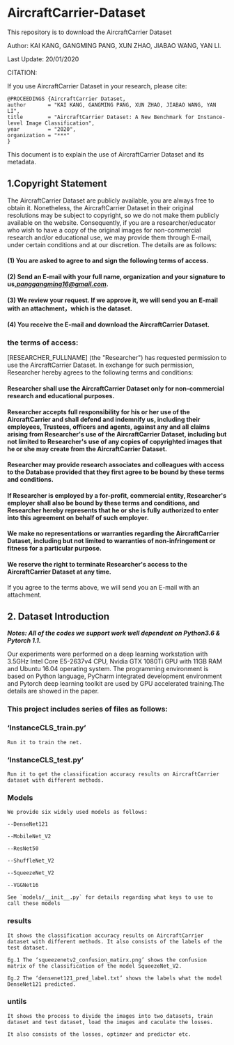 # AircraftCarrier-Dataset

This repository is to download the AircraftCarrier Dataset

Author: KAI KANG, GANGMING PANG, XUN ZHAO, JIABAO WANG, YAN LI.

Last Update: 20/01/2020

CITATION:

If you use AircraftCarrier Dataset in your research, please cite:

	@PROCEEDINGS {AircraftCarrier Dataset,
	author       = "KAI KANG, GANGMING PANG, XUN ZHAO, JIABAO WANG, YAN LI",
	title        = "AircraftCarrier Dataset: A New Benchmark for Instance-level Image Classification",
	year         = "2020",
	organization = "***"
	}
	
This document is to explain the use of AircraftCarrier Dataset and its metadata.

## 1.Copyright Statement

  The AircraftCarrier Dataset are publicly available, you are always free to obtain it. Nonetheless, the AircraftCarrier Dataset in their original resolutions may be subject to copyright, so we do not make them publicly available on the website.
Consequently, if you are a researcher/educator who wish to have a copy of the original images for non-commercial research and/or educational use, we may provide them through E-mail, under certain conditions and at our discretion. The details are as follows:

#### (1) You are asked to agree to and sign the following terms of access.

#### (2) Send an E-mail with your full name, organization and your signature to us,***panggangming16@gmail.com***.

#### (3) We review your request. If we approve it, we will send you an E-mail with an attachment，which is the dataset.

#### (4) You receive the E-mail and download the AircraftCarrier Dataset.

### the terms of access:

  [RESEARCHER_FULLNAME] (the "Researcher") has requested permission to use the AircraftCarrier Dataset. In exchange for such permission, Researcher hereby agrees to the following terms and conditions:
  
  #### Researcher shall use the AircraftCarrier Dataset only for non-commercial research and educational purposes.
  
  #### Researcher accepts full responsibility for his or her use of the AircraftCarrier and shall defend and indemnify us, including their employees, Trustees, officers and agents, against any and all claims arising from Researcher's use of the AircraftCarrier Dataset, including but not limited to Researcher's use of any copies of copyrighted images that he or she may create from the AircraftCarrier Dataset.
  
  #### Researcher may provide research associates and colleagues with access to the Database provided that they first agree to be bound by these terms and conditions.
  
  #### If Researcher is employed by a for-profit, commercial entity, Researcher's employer shall also be bound by these terms and conditions, and Researcher hereby represents that he or she is fully authorized to enter into this agreement on behalf of such employer.
  
  #### We make no representations or warranties regarding the AircraftCarrier Dataset, including but not limited to warranties of non-infringement or fitness for a particular purpose.
  
  #### We reserve the right to terminate Researcher's access to the AircraftCarrier Dataset at any time.
  
  If you agree to the terms above, we will send you an E-mail with an attachment.
  
## 2. Dataset Introduction
  
  ***Notes: All of the codes we support work well dependent on Python3.6 & Pytorch 1.1.***
  
  Our experiments were performed on a deep learning workstation with 3.5GHz Intel Core E5-2637v4 CPU, Nvidia GTX 1080Ti GPU with 11GB RAM and Ubuntu 16.04 operating system. The programming environment is based on Python language, PyCharm integrated development environment and Pytorch deep learning toolkit are used by GPU accelerated training.The details are showed in the paper.
  
### This project includes series of files as follows:

  ### ‘InstanceCLS_train.py’
  
    Run it to train the net.
    
  ### ‘InstanceCLS_test.py’
  
    Run it to get the classification accuracy results on AircraftCarrier dataset with different methods. 
    
  ### Models
  
    We provide six widely used models as follows:
    
    --DenseNet121
    
    --MobileNet_V2
    
    --ResNet50
    
    --ShuffleNet_V2
    
    --SqueezeNet_V2
    
    --VGGNet16
    
    See `models/__init__.py` for details regarding what keys to use to call these models
    
  ### results
  
    It shows the classification accuracy results on AircraftCarrier dataset with different methods. It also consists of the labels of the test dataset.
    
    Eg.1 The ‘squeezenetv2_confusion_matirx.png’ shows the confusion matrix of the classification of the model SqueezeNet_V2. 
    
    Eg.2 The ‘densenet121_pred_label.txt’ shows the labels what the model DenseNet121 predicted.
    
  ### untils
  
    It shows the process to divide the images into two datasets, train dataset and test dataset, load the images and caculate the losses. 
    
    It also consists of the losses, optimzer and predictor etc.
    
    

